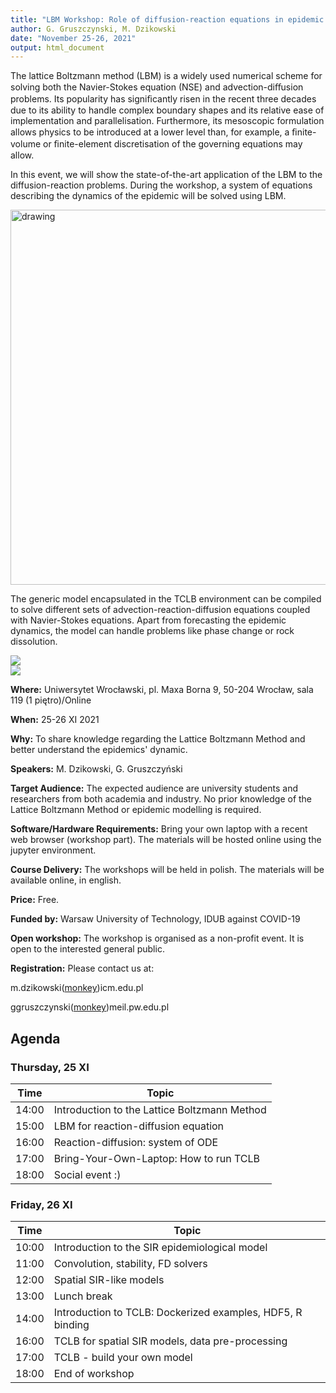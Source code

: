 ```yaml
---
title: "LBM Workshop: Role of diffusion-reaction equations in epidemic modelling"
author: G. Gruszczynski, M. Dzikowski
date: "November 25-26, 2021"
output: html_document
---
```


The lattice Boltzmann method (LBM) is a widely used numerical scheme for solving both the Navier-Stokes
equation (NSE) and advection-diﬀusion problems.
Its popularity has signiﬁcantly risen in the recent three decades due to its ability to handle complex boundary shapes and its relative ease of implementation and parallelisation.
Furthermore, its mesoscopic formulation allows physics to be introduced at a lower level than, for example, a ﬁnite-volume or ﬁnite-element discretisation of the governing equations may allow.

In this event, we will show the state-of-the-art application of the LBM to the diffusion-reaction problems.
During the workshop, a system of equations describing the dynamics of the epidemic will be solved using LBM.

<img src="../images/zaraza_0109.jpeg" alt="drawing" width="600"/>

<style>
.workshop_image {
display: inline-block;
width: 300px;
/* max-width: 20%;
max-height: 20%; */
}
</style>

The generic model encapsulated in the TCLB environment can be compiled to solve different sets of advection-reaction-diffusion equations coupled with Navier-Stokes equations.
Apart from forecasting the epidemic dynamics, the model can handle problems like phase change or rock dissolution.

<div id="banner" style="overflow: hidden; display: inline-block;">
    <div class="workshop_image">
        <img src ="../images/c1.jpg">
    </div>
    <div class="workshop_image">
        <img src ="../images/c8.jpg">
    </div>
</div>

**Where:**
Uniwersytet Wrocławski, pl. Maxa Borna 9, 50-204 Wrocław, sala 119 (1 piętro)/Online

**When:**
25-26 XI 2021

**Why:**
To share knowledge regarding the Lattice Boltzmann Method and better understand the epidemics' dynamic.

**Speakers:**
M. Dzikowski, G. Gruszczyński

**Target Audience:**
The expected audience are university students and researchers from both academia and industry.
No prior knowledge of the Lattice Boltzmann Method or epidemic modelling is required.

**Software/Hardware Requirements:**
Bring your own laptop with a recent web browser (workshop part).
The materials will be hosted online using the jupyter environment.

**Course Delivery:**
The workshops will be held in polish.
The materials will be available online, in english.

**Price:**
Free.

**Funded by:**
Warsaw University of Technology, IDUB against COVID-19

**Open workshop:**
The workshop is organised as a non-profit event.
It is open to the interested general public.

**Registration:**
Please contact us at:

m.dzikowski([monkey](https://en.wikipedia.org/wiki/At_sign#Names_in_other_languages))icm.edu.pl

ggruszczynski([monkey](https://en.wikipedia.org/wiki/At_sign#Names_in_other_languages))meil.pw.edu.pl

## Agenda

### Thursday, 25 XI

| Time     | Topic                                                                             |
-----------|-----------------------------------------------------------------------------------|
| 14:00    | Introduction to the Lattice Boltzmann Method                                      |
| 15:00    | LBM for reaction-diffusion equation                                               |
| 16:00    | Reaction-diffusion: system of ODE                                                 |
| 17:00    | Bring-Your-Own-Laptop: How to run TCLB                                            |
| 18:00    | Social event :)

### Friday, 26 XI

| Time     | Topic                                                                             |
-----------|-----------------------------------------------------------------------------------|
| 10:00    | Introduction to the SIR epidemiological model                                     |
| 11:00    | Convolution, stability, FD solvers                                                |
| 12:00    | Spatial SIR-like models                                                           |
| 13:00    | Lunch break                                                                       |
| 14:00    | Introduction to TCLB: Dockerized examples, HDF5, R binding                        |
| 16:00    | TCLB for spatial SIR models, data pre-processing                                  |
| 17:00    | TCLB - build your own model                                                       |
| 18:00    | End of workshop                                                                   |
